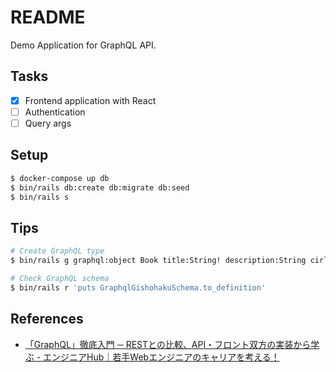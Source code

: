 # README

Demo Application for GraphQL API.

## Tasks
- [x] Frontend application with React
- [ ] Authentication
- [ ] Query args

## Setup
```bash
$ docker-compose up db
$ bin/rails db:create db:migrate db:seed
$ bin/rails s
```

## Tips
```bash
# Create GraphQL type
$ bin/rails g graphql:object Book title:String! description:String cirlce:Circle! price:Int pages:Int event:[Event]

# Check GraphQL schema
$ bin/rails r 'puts GraphqlGishohakuSchema.to_definition'
```

## References
- [「GraphQL」徹底入門 ─ RESTとの比較、API・フロント双方の実装から学ぶ - エンジニアHub｜若手Webエンジニアのキャリアを考える！](https://employment.en-japan.com/engineerhub/entry/2018/12/26/103000#GraphQL-API%E3%82%92%E5%AE%9F%E8%A3%85%E3%81%97%E3%81%A6%E3%81%BF%E3%82%8B)